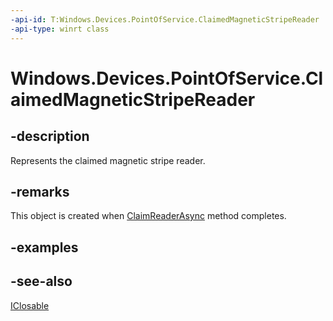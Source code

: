 ----api-id: T:Windows.Devices.PointOfService.ClaimedMagneticStripeReader
-api-type: winrt class
---<!-- Class syntax.public class ClaimedMagneticStripeReader : Windows.Devices.PointOfService.IClaimedMagneticStripeReader, Windows.Foundation.IClosable--># Windows.Devices.PointOfService.ClaimedMagneticStripeReader## -descriptionRepresents the claimed magnetic stripe reader.## -remarksThis object is created when [ClaimReaderAsync](magneticstripereader_claimreaderasync.md) method completes.## -examples## -see-also[IClosable](../windows.foundation/iclosable.md)